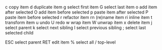 c   copy item
d   duplicate item
g   select first item
G   select last item
o   add item after selected
O   add item before selected
p   paste item after selected
P   paste item before selected
r   refactor item
rn  (re)name item
ri  inline item
t   transform item
u   undo
U   redo
w   wrap item
W   unwrap item
x   delete item
j   select parent
k   select next sibling
l   select previous sibling
;   select last selected child

ESC select parent
RET edit item
%   select all / top-level
